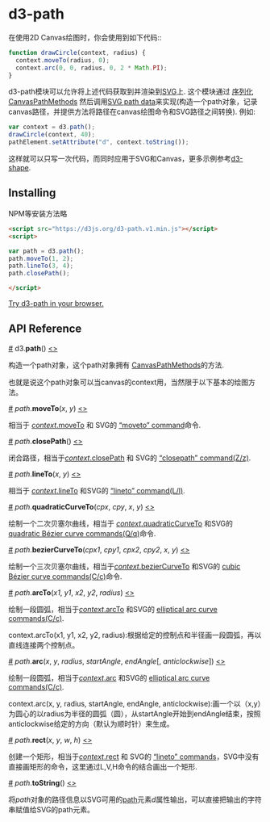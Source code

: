 # d3-path

在使用2D Canvas绘图时，你会使用到如下代码::

```js
function drawCircle(context, radius) {
  context.moveTo(radius, 0);
  context.arc(0, 0, radius, 0, 2 * Math.PI);
}
```

d3-path模块可以允许将上述代码获取到并渲染到[SVG](http://www.w3.org/TR/SVG/paths.html)上. 这个模块通过 [序列化](#path_toString) [CanvasPathMethods](http://www.w3.org/TR/2dcontext/#canvaspathmethods) 然后调用[SVG path data](http://www.w3.org/TR/SVG/paths.html#PathData)来实现(构造一个path对象，记录canvas路径，并提供方法将路径在canvas绘图命令和SVG路径之间转换). 例如:

```js
var context = d3.path();	
drawCircle(context, 40);
pathElement.setAttribute("d", context.toString());
```

这样就可以只写一次代码，而同时应用于SVG和Canvas，更多示例参考[d3-shape](https://github.com/d3/d3-shape).

## Installing

NPM等安装方法略


```html
<script src="https://d3js.org/d3-path.v1.min.js"></script>
<script>

var path = d3.path();
path.moveTo(1, 2);
path.lineTo(3, 4);
path.closePath();

</script>
```

[Try d3-path in your browser.](https://tonicdev.com/npm/d3-path)

## API Reference

<a name="path" href="#path">#</a> d3.<b>path</b>() [<>](https://github.com/d3/d3-path/blob/master/src/path.js "Source")

构造一个path对象，这个path对象拥有 [CanvasPathMethods](http://www.w3.org/TR/2dcontext/#canvaspathmethods)的方法.

也就是说这个path对象可以当canvas的context用，当然限于以下基本的绘图方法。

<a name="path_moveTo" href="#path_moveTo">#</a> <i>path</i>.<b>moveTo</b>(<i>x</i>, <i>y</i>) [<>](https://github.com/d3/d3-path/blob/master/src/path.js#L18 "Source")

相当于 [*context*.moveTo](http://www.w3.org/TR/2dcontext/#dom-context-2d-moveto) 和 SVG的 [“moveto” command](http://www.w3.org/TR/SVG/paths.html#PathDataMovetoCommands)命令.

<a name="path_closePath" href="#path_closePath">#</A> <i>path</i>.<b>closePath</b>() [<>](https://github.com/d3/d3-path/blob/master/src/path.js#L21 "Source")

闭合路径，相当于[*context*.closePath](http://www.w3.org/TR/2dcontext/#dom-context-2d-closepath) 和 SVG的 [“closepath” command(Z/z)](http://www.w3.org/TR/SVG/paths.html#PathDataClosePathCommand).

<a name="path_lineTo" href="#path_lineTo">#</a> <i>path</i>.<b>lineTo</b>(<i>x</i>, <i>y</i>) [<>](https://github.com/d3/d3-path/blob/master/src/path.js#L27 "Source")

相当于 [*context*.lineTo](http://www.w3.org/TR/2dcontext/#dom-context-2d-lineto) 和SVG的 [“lineto” command(L/l)](http://www.w3.org/TR/SVG/paths.html#PathDataLinetoCommands).

<a name="path_quadraticCurveTo" href="#path_quadraticCurveTo">#</a> <i>path</i>.<b>quadraticCurveTo</b>(<i>cpx</i>, <i>cpy</i>, <i>x</i>, <i>y</i>) [<>](https://github.com/d3/d3-path/blob/master/src/path.js#L30 "Source")

绘制一个二次贝塞尔曲线，相当于 [*context*.quadraticCurveTo](http://www.w3.org/TR/2dcontext/#dom-context-2d-quadraticcurveto) 和SVG的 [quadratic Bézier curve commands(Q/q)](http://www.w3.org/TR/SVG/paths.html#PathDataQuadraticBezierCommands)命令.

<a name="path_bezierCurveTo" href="#path_bezierCurveTo">#</a> <i>path</i>.<b>bezierCurveTo</b>(<i>cpx1</i>, <i>cpy1</i>, <i>cpx2</i>, <i>cpy2</i>, <i>x</i>, <i>y</i>) [<>](https://github.com/d3/d3-path/blob/master/src/path.js#L33 "Source")

绘制一个三次贝塞尔曲线，相当于[*context*.bezierCurveTo](http://www.w3.org/TR/2dcontext/#dom-context-2d-beziercurveto) 和SVG的 [cubic Bézier curve commands(C/c)](http://www.w3.org/TR/SVG/paths.html#PathDataCubicBezierCommands)命令.

<a name="path_arcTo" href="#path_arcTo">#</a> <i>path</i>.<b>arcTo</b>(<i>x1</i>, <i>y1</i>, <i>x2</i>, <i>y2</i>, <i>radius</i>) [<>](https://github.com/d3/d3-path/blob/master/src/path.js#L36 "Source")

绘制一段圆弧，相当于[*context*.arcTo](http://www.w3.org/TR/2dcontext/#dom-context-2d-arcto) 和SVG的 [elliptical arc curve commands(C/c)](http://www.w3.org/TR/SVG/paths.html#PathDataEllipticalArcCommands).

context.arcTo(x1, y1, x2, y2, radius):根据给定的控制点和半径画一段圆弧，再以直线连接两个控制点。

<a name="path_arc" href="#path_arc">#</a> <i>path</i>.<b>arc</b>(<i>x</i>, <i>y</i>, <i>radius</i>, <i>startAngle</i>, <i>endAngle</i>[, <i>anticlockwise</i>]) [<>](https://github.com/d3/d3-path/blob/master/src/path.js#L92 "Source")

绘制一段圆弧，相当于[*context*.arc](http://www.w3.org/TR/2dcontext/#dom-context-2d-arc) 和SVG的 [elliptical arc curve commands(C/c)](http://www.w3.org/TR/SVG/paths.html#PathDataEllipticalArcCommands).

context.arc(x, y, radius, startAngle, endAngle, anticlockwise):画一个以（x,y）为圆心的以radius为半径的圆弧（圆），从startAngle开始到endAngle结束，按照anticlockwise给定的方向（默认为顺时针）来生成。

<a name="path_rect" href="#path_rect">#</a> <i>path</i>.<b>rect</b>(<i>x</i>, <i>y</i>, <i>w</i>, <i>h</i>) [<>](https://github.com/d3/d3-path/blob/master/src/path.js#L137 "Source")

创建一个矩形，相当于[*context*.rect](http://www.w3.org/TR/2dcontext/#dom-context-2d-rect) 和 SVG的 [“lineto” commands](http://www.w3.org/TR/SVG/paths.html#PathDataLinetoCommands)，SVG中没有直接画矩形的命令，这里通过L,V,H命令的结合画出一个矩形.

<a name="path_toString" href="#path_toString">#</a> <i>path</i>.<b>toString</b>() [<>](https://github.com/d3/d3-path/blob/master/src/path.js#L140 "Source")

将*path*对象的路径信息以SVG可用的[path](http://www.w3.org/TR/SVG/paths.html#PathData)元素*d*属性输出，可以直接把输出的字符串赋值给SVG的path元素。
